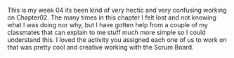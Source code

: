 This is my week 04 its been kind of very hectic and very confusing 
working on Chapter02. The many times in this chapter I felt lost 
and not knowing what I was doing nor why, but I have gotten help
from a couple of my classmates that can explain to me stuff much 
more simple so I could understand this. I loved the activity you
assigned each one of us to work on that was pretty cool and 
creative working with the Scrum Board.